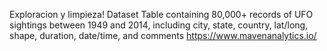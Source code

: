 Exploracion y limpieza!
Dataset Table containing 80,000+ records of UFO sightings between 1949 and 2014, including city, state, country, lat/long, shape, duration, date/time, and comments
https://www.mavenanalytics.io/
